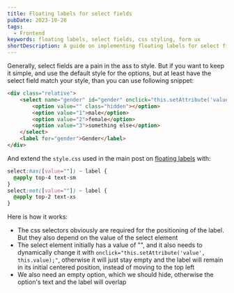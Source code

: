 ```yaml
---
title: Floating labels for select fields
pubDate: 2023-10-26
tags:
  - Frontend
keywords: floating labels, select fields, css styling, form ux
shortDescription: A guide on implementing floating labels for select fields using Tailwind CSS, including HTML structure and CSS styling for proper label positioning.
---
```



Generally, select fields are a pain in the ass to style.
But if you want to keep it simple, and use the default style for the options, but at least have the select field match your style, than you can use following snippet:

```html
<div class="relative">
    <select name="gender" id="gender" onclick="this.setAttribute('value', this.value);" value="">
        <option value="" class="hidden"></option>
        <option value="1">male</option>
        <option value="2">female</option>
        <option value="3">something else</option>
    </select>
    <label for="gender">Gender</label>
</div>
```

And extend the `style.css` used in the main post on [floating labels](/TIL/2023-09-21-floating-labels.md) with:
```css
select:has([value=""]) ~ label {
  @apply top-4 text-sm
}
select:not([value=""]) ~ label {
  @apply top-2 text-xs
}
```

Here is how it works:
* The css selectors obviously are required for the positioning of the label. But they also depend on the value of the select element
* The select element initially has a value of "", and it also needs to dynamically change it with `onclick="this.setAttribute('value', this.value);"`, otherwise it will just stay empty and the label will remain in its initial centered position, instead of moving to the top left
* We also need an empty option, which we should hide, otherwise the option's text and the label will overlap
